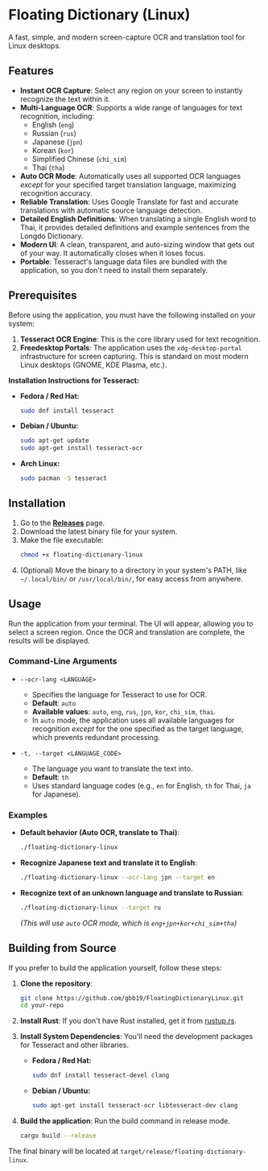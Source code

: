# Floating Dictionary (Linux)

A fast, simple, and modern screen-capture OCR and translation tool for Linux desktops.

## Features

- **Instant OCR Capture**: Select any region on your screen to instantly recognize the text within it.
- **Multi-Language OCR**: Supports a wide range of languages for text recognition, including:
  - English (`eng`)
  - Russian (`rus`)
  - Japanese (`jpn`)
  - Korean (`kor`)
  - Simplified Chinese (`chi_sim`)
  - Thai (`tha`)
- **Auto OCR Mode**: Automatically uses all supported OCR languages *except* for your specified target translation language, maximizing recognition accuracy.
- **Reliable Translation**: Uses Google Translate for fast and accurate translations with automatic source language detection.
- **Detailed English Definitions**: When translating a single English word to Thai, it provides detailed definitions and example sentences from the Longdo Dictionary.
- **Modern UI**: A clean, transparent, and auto-sizing window that gets out of your way. It automatically closes when it loses focus.
- **Portable**: Tesseract's language data files are bundled with the application, so you don't need to install them separately.

## Prerequisites

Before using the application, you must have the following installed on your system:

1.  **Tesseract OCR Engine**: This is the core library used for text recognition.
2.  **Freedesktop Portals**: The application uses the `xdg-desktop-portal` infrastructure for screen capturing. This is standard on most modern Linux desktops (GNOME, KDE Plasma, etc.).

**Installation Instructions for Tesseract:**

-   **Fedora / Red Hat:**
    ```sh
    sudo dnf install tesseract
    ```
-   **Debian / Ubuntu:**
    ```sh
    sudo apt-get update
    sudo apt-get install tesseract-ocr
    ```
-   **Arch Linux:**
    ```sh
    sudo pacman -S tesseract
    ```

## Installation

1.  Go to the [**Releases**](https://github.com/your-username/your-repo/releases) page.
2.  Download the latest binary file for your system.
3.  Make the file executable:
    ```sh
    chmod +x floating-dictionary-linux
    ```
4.  (Optional) Move the binary to a directory in your system's PATH, like `~/.local/bin/` or `/usr/local/bin/`, for easy access from anywhere.

## Usage

Run the application from your terminal. The UI will appear, allowing you to select a screen region. Once the OCR and translation are complete, the results will be displayed.

### Command-Line Arguments

-   `--ocr-lang <LANGUAGE>`
    -   Specifies the language for Tesseract to use for OCR.
    -   **Default**: `auto`
    -   **Available values**: `auto`, `eng`, `rus`, `jpn`, `kor`, `chi_sim`, `thai`.
    -   In `auto` mode, the application uses all available languages for recognition *except* for the one specified as the target language, which prevents redundant processing.

-   `-t, --target <LANGUAGE_CODE>`
    -   The language you want to translate the text into.
    -   **Default**: `th`
    -   Uses standard language codes (e.g., `en` for English, `th` for Thai, `ja` for Japanese).

### Examples

-   **Default behavior (Auto OCR, translate to Thai)**:
    ```sh
    ./floating-dictionary-linux
    ```

-   **Recognize Japanese text and translate it to English**:
    ```sh
    ./floating-dictionary-linux --ocr-lang jpn --target en
    ```

-   **Recognize text of an unknown language and translate to Russian**:
    ```sh
    ./floating-dictionary-linux --target ru
    ```
    *(This will use `auto` OCR mode, which is `eng+jpn+kor+chi_sim+tha`)*

## Building from Source

If you prefer to build the application yourself, follow these steps:

1.  **Clone the repository**:
    ```sh
    git clone https://github.com/gbb19/FloatingDictionaryLinux.git
    cd your-repo
    ```

2.  **Install Rust**:
    If you don't have Rust installed, get it from [rustup.rs](https://rustup.rs/).

3.  **Install System Dependencies**:
    You'll need the development packages for Tesseract and other libraries.
    -   **Fedora / Red Hat:**
        ```sh
        sudo dnf install tesseract-devel clang
        ```
    -   **Debian / Ubuntu:**
        ```sh
        sudo apt-get install tesseract-ocr libtesseract-dev clang
        ```

4.  **Build the application**:
    Run the build command in release mode.
    ```sh
    cargo build --release
    ```

The final binary will be located at `target/release/floating-dictionary-linux`.

